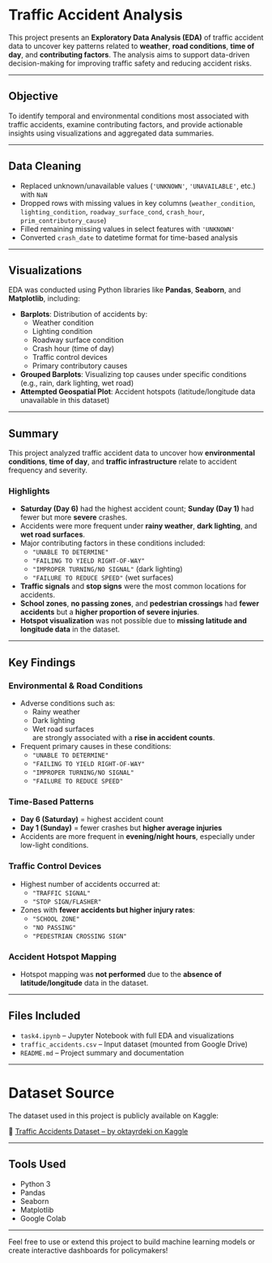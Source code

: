 # Traffic Accident Analysis

This project presents an **Exploratory Data Analysis (EDA)** of traffic accident data to uncover key patterns related to **weather**, **road conditions**, **time of day**, and **contributing factors**. The analysis aims to support data-driven decision-making for improving traffic safety and reducing accident risks.

---

## Objective

To identify temporal and environmental conditions most associated with traffic accidents, examine contributing factors, and provide actionable insights using visualizations and aggregated data summaries.

---

## Data Cleaning

- Replaced unknown/unavailable values (`'UNKNOWN'`, `'UNAVAILABLE'`, etc.) with `NaN`
- Dropped rows with missing values in key columns (`weather_condition`, `lighting_condition`, `roadway_surface_cond`, `crash_hour`, `prim_contributory_cause`)
- Filled remaining missing values in select features with `'UNKNOWN'`
- Converted `crash_date` to datetime format for time-based analysis

---

## Visualizations

EDA was conducted using Python libraries like **Pandas**, **Seaborn**, and **Matplotlib**, including:

- **Barplots**: Distribution of accidents by:
  - Weather condition
  - Lighting condition
  - Roadway surface condition
  - Crash hour (time of day)
  - Traffic control devices
  - Primary contributory causes
- **Grouped Barplots**: Visualizing top causes under specific conditions (e.g., rain, dark lighting, wet road)
- **Attempted Geospatial Plot**: Accident hotspots (latitude/longitude data unavailable in this dataset)

---

## Summary

This project analyzed traffic accident data to uncover how **environmental conditions**, **time of day**, and **traffic infrastructure** relate to accident frequency and severity.

### Highlights

- **Saturday (Day 6)** had the highest accident count; **Sunday (Day 1)** had fewer but more **severe** crashes.
- Accidents were more frequent under **rainy weather**, **dark lighting**, and **wet road surfaces**.
- Major contributing factors in these conditions included:
  - `"UNABLE TO DETERMINE"`
  - `"FAILING TO YIELD RIGHT-OF-WAY"`
  - `"IMPROPER TURNING/NO SIGNAL"` (dark lighting)
  - `"FAILURE TO REDUCE SPEED"` (wet surfaces)
- **Traffic signals** and **stop signs** were the most common locations for accidents.
- **School zones**, **no passing zones**, and **pedestrian crossings** had **fewer accidents** but a **higher proportion of severe injuries**.
- **Hotspot visualization** was not possible due to **missing latitude and longitude data** in the dataset.

---

## Key Findings

### Environmental & Road Conditions
- Adverse conditions such as:
  -  Rainy weather  
  -  Dark lighting  
  -  Wet road surfaces  
  are strongly associated with a **rise in accident counts**.
- Frequent primary causes in these conditions:
  - `"UNABLE TO DETERMINE"`
  - `"FAILING TO YIELD RIGHT-OF-WAY"`
  - `"IMPROPER TURNING/NO SIGNAL"`
  - `"FAILURE TO REDUCE SPEED"`

### Time-Based Patterns
- **Day 6 (Saturday)** = highest accident count  
- **Day 1 (Sunday)** = fewer crashes but **higher average injuries**
- Accidents are more frequent in **evening/night hours**, especially under low-light conditions.

### Traffic Control Devices
- Highest number of accidents occurred at:
  - `"TRAFFIC SIGNAL"`
  - `"STOP SIGN/FLASHER"`
- Zones with **fewer accidents but higher injury rates**:
  - `"SCHOOL ZONE"`
  - `"NO PASSING"`
  - `"PEDESTRIAN CROSSING SIGN"`

### Accident Hotspot Mapping
- Hotspot mapping was **not performed** due to the **absence of latitude/longitude** data in the dataset.

---

## Files Included

- `task4.ipynb` – Jupyter Notebook with full EDA and visualizations
- `traffic_accidents.csv` – Input dataset (mounted from Google Drive)
- `README.md` – Project summary and documentation

---
# Dataset Source

The dataset used in this project is publicly available on Kaggle:

🔗 [Traffic Accidents Dataset – by oktayrdeki on Kaggle](https://www.kaggle.com/datasets/oktayrdeki/traffic-accidents?resource=download)

---

## Tools Used

- Python 3
- Pandas
- Seaborn
- Matplotlib
- Google Colab
---

Feel free to use or extend this project to build machine learning models or create interactive dashboards for policymakers!
